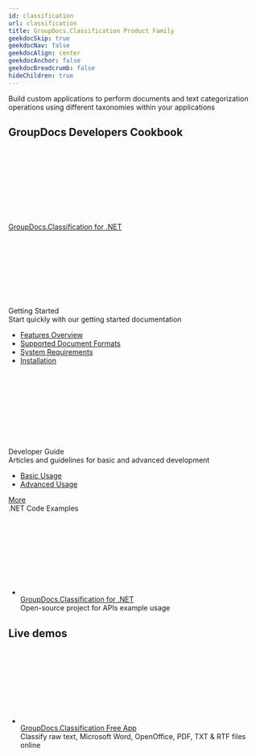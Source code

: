 ```yaml
---
id: classification
url: classification
title: GroupDocs.Classification Product Family
geekdocSkip: true
geekdocNav: false
geekdocAlign: center
geekdocAnchor: false
geekdocBreadcrumb: false
hideChildren: true
---
```


<div class="gdoc-list-descr">
Build custom applications to perform documents and text categorization operations using different taxonomies within your applications
</div>

<h2 class="gdoc-product-title">GroupDocs Developers Cookbook</h2>

<div class="gdoc-product-docs">

<div class="gdoc-product-doc">
    <div class="gdoc-product-doc__icon-box">
    <svg class="gdoc-product-doc__icon"><use xlink:href="/img/groupdocs-stack.svg#net"></use></svg>
    </div>
    <a class="gdoc-product-doc__title"  href='/classification/net/'>GroupDocs.Classification for .NET</a>
    <div class="gdoc-product-cols">
        <div class="gdoc-product-col">
        <div class="gdoc-product-col__title">
        <svg class="gdoc-product-col__icon"><use xlink:href="/img/groupdocs-stack.svg#time"></use></svg>
        <div>Getting Started</div></div>
        <div class="gdoc-product-col__descr">Start quickly with our getting started documentation</div>
        <ul class="gdoc-product-col__links">
        <li> <a href='/classification/net/features-overview/'>Features Overview</a></li>
        <li> <a href='/classification/net/supported-document-formats/'>Supported Document Formats</a></li>
        <li> <a href='/classification/net/system-requirements/'>System Requirements</a></li>
        <li> <a href='/classification/net/installation/'>Installation</a></li>
        </ul>
        </div>
        <div class="gdoc-product-col">
        <div class="gdoc-product-col__title">
         <svg class="gdoc-product-col__icon"><use xlink:href="/img/groupdocs-stack.svg#document"></use></svg>
        <div>Developer Guide</div></div>
        <div class="gdoc-product-col__descr">Articles and guidelines for basic and advanced development</div>
        <ul class="gdoc-product-col__links">
        <li> <a href='/classification/net/basic-usage/'>Basic Usage</a></li>
        <li> <a href='/classification/net/advanced-usage/'>Advanced Usage</a></li>
        </ul>
        </div>
    </div>
    <a class="gdoc-product-doc__btn"  href='/classification/net/'>More</a>

</div>
</div>

<div class="gdoc-product-examples">
<div class="gdoc-product-example">

<div class="gdoc-product-example__title">.NET Code Examples</div>

<ul class="gdoc-product-example__list ">
<li > 
<svg class="gdoc-product-example__icon"><use xlink:href="/img/groupdocs-stack.svg#git"></use></svg>
<div>
<a class="gdoc-product-example__link" rel="nofollow" href="https://github.com/groupdocs-classification/GroupDocs.Classification-for-.NET">GroupDocs.Classification for .NET</a>
<div class="gdoc-product-example__descr">Open-source project for APIs example usage</div>
</div>
</li>

</ul>

</div>
</div>

<h2 class="gdoc-product-title">Live demos</h2>

<div class="gdoc-product-examples">

<div class="gdoc-product-example">
<ul class="gdoc-product-example__list gdoc-product-example__list--app">
<li > 
 <svg class="gdoc-product-example__icon"><use xlink:href="/img/groupdocs-stack.svg#app"></use></svg>
<div>
<a class="gdoc-product-example__link" href="https://products.groupdocs.app/classification">GroupDocs.Classification Free App</a>
<div class="gdoc-product-example__descr">Classify raw text, Microsoft Word, OpenOffice, PDF, TXT & RTF files online</div>
</div>
</li>

</ul>
</div>
</div>
